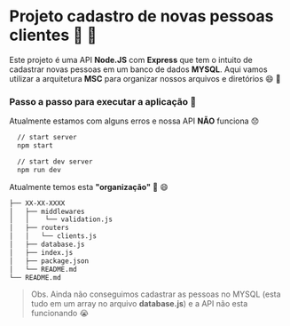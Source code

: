 # Projeto cadastro de novas pessoas clientes :man: :woman:

Este projeto é uma API **Node.JS** com **Express** que tem o intuito de cadastrar novas pessoas
em um banco de dados **MYSQL**. Aqui vamos utilizar a arquitetura **MSC** para organizar
nossos arquivos e diretórios :smile: :rocket:

### Passo a passo para executar a aplicação :green_heart:

Atualmente estamos com alguns erros e nossa API **NÃO** funciona :disappointed:

```bash
  // start server
  npm start

  // start dev server
  npm run dev
```

Atualmente temos esta **"organização"** :thinking: :smile:

```bash
├── XX-XX-XXXX
│   ├── middlewares
│   │    └── validation.js
│   ├── routers
│   │   └── clients.js
│   ├── database.js
│   ├── index.js
│   ├── package.json
│   └── README.md
└── README.md
```

> Obs. Ainda não conseguimos cadastrar as pessoas no MYSQL (esta tudo em um array no arquivo **database.js**) e a API não esta funcionando :sob: